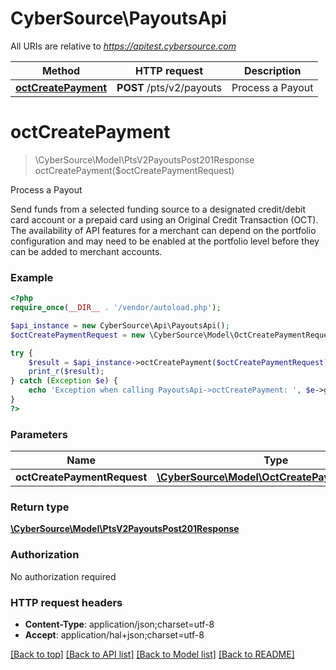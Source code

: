 # CyberSource\PayoutsApi

All URIs are relative to *https://apitest.cybersource.com*

Method | HTTP request | Description
------------- | ------------- | -------------
[**octCreatePayment**](PayoutsApi.md#octCreatePayment) | **POST** /pts/v2/payouts | Process a Payout


# **octCreatePayment**
> \CyberSource\Model\PtsV2PayoutsPost201Response octCreatePayment($octCreatePaymentRequest)

Process a Payout

Send funds from a selected funding source to a designated credit/debit card account or a prepaid card using an Original Credit Transaction (OCT). The availability of API features for a merchant can depend on the portfolio configuration and may need to be enabled at the portfolio level before they can be added to merchant accounts.

### Example
```php
<?php
require_once(__DIR__ . '/vendor/autoload.php');

$api_instance = new CyberSource\Api\PayoutsApi();
$octCreatePaymentRequest = new \CyberSource\Model\OctCreatePaymentRequest(); // \CyberSource\Model\OctCreatePaymentRequest | 

try {
    $result = $api_instance->octCreatePayment($octCreatePaymentRequest);
    print_r($result);
} catch (Exception $e) {
    echo 'Exception when calling PayoutsApi->octCreatePayment: ', $e->getMessage(), PHP_EOL;
}
?>
```

### Parameters

Name | Type | Description  | Notes
------------- | ------------- | ------------- | -------------
 **octCreatePaymentRequest** | [**\CyberSource\Model\OctCreatePaymentRequest**](../Model/OctCreatePaymentRequest.md)|  |

### Return type

[**\CyberSource\Model\PtsV2PayoutsPost201Response**](../Model/PtsV2PayoutsPost201Response.md)

### Authorization

No authorization required

### HTTP request headers

 - **Content-Type**: application/json;charset=utf-8
 - **Accept**: application/hal+json;charset=utf-8

[[Back to top]](#) [[Back to API list]](../../README.md#documentation-for-api-endpoints) [[Back to Model list]](../../README.md#documentation-for-models) [[Back to README]](../../README.md)

